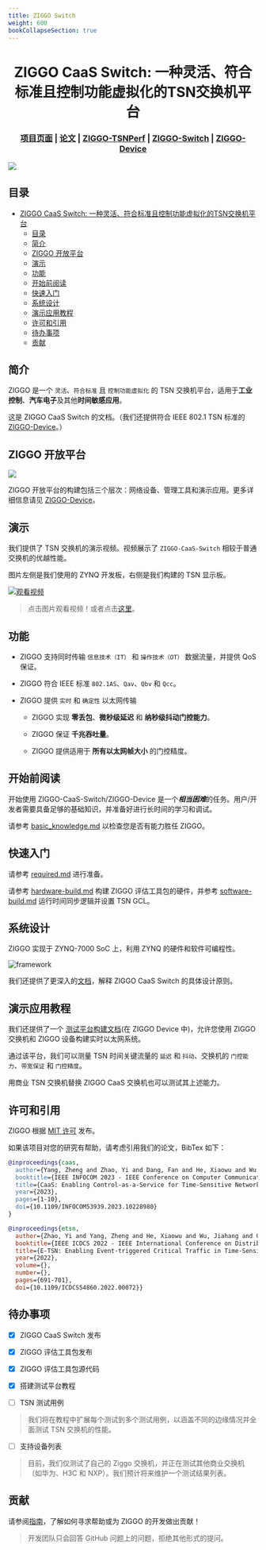 ```yaml
---
title: ZIGGO Switch
weight: 600
bookCollapseSection: true
---
```

<div align="center">

# ZIGGO CaaS Switch: 一种灵活、符合标准且控制功能虚拟化的TSN交换机平台

</div>

<h3 align="center">
    <a href="https://mobisense.github.io/ziggo_homepage/">项目页面</a> |
    <a href="https://ieeexplore.ieee.org/document/10228980">论文</a> |
    <a href="https://github.com/MobiSense/Ziggo-TSNPerf">ZIGGO-TSNPerf</a> |
    <a href="https://github.com/Mobisense/Ziggo-CaaS-Switch">ZIGGO-Switch</a> |
    <a href="https://github.com/MobiSense/Ziggo-Device">ZIGGO-Device</a>
</h3>

![](figs/banner.jpg)

## 目录

- [ZIGGO CaaS Switch: 一种灵活、符合标准且控制功能虚拟化的TSN交换机平台](#ziggo-caas-switch-一种灵活符合标准且控制功能虚拟化的tsn交换机平台)
  - [目录](#目录)
  - [简介](#简介)
  - [ZIGGO 开放平台](#ziggo-开放平台)
  - [演示](#演示)
  - [功能](#功能)
  - [开始前阅读](#开始前阅读)
  - [快速入门](#快速入门)
  - [系统设计](#系统设计)
  - [演示应用教程](#演示应用教程)
  - [许可和引用](#许可和引用)
  - [待办事项](#待办事项)
  - [贡献](#贡献)

## 简介

ZIGGO 是一个 `灵活`、`符合标准` 且 `控制功能虚拟化` 的 TSN 交换机平台，适用于**工业控制**、**汽车电子**及其他**时间敏感应用**。

这是 ZIGGO CaaS Switch 的文档。（我们还提供符合 IEEE 802.1 TSN 标准的 [ZIGGO-Device](https://github.com/Mobisense/Ziggo-Device)。）

## ZIGGO 开放平台

![](figs/demo-app.png)

ZIGGO 开放平台的构建包括三个层次：网络设备、管理工具和演示应用。更多详细信息请见 [ZIGGO-Device](https://github.com/Mobisense/Ziggo-Device)。

## 演示

我们提供了 TSN 交换机的演示视频。视频展示了 `ZIGGO-CaaS-Switch` 相较于普通交换机的优越性能。

图片左侧是我们使用的 ZYNQ 开发板，右侧是我们构建的 TSN 显示板。

[![观看视频](figs/testbed.jpg)](https://cloud.tsinghua.edu.cn/f/b307da6840d84e5f9ff1/)

> 点击图片观看视频！或者点击[这里](https://cloud.tsinghua.edu.cn/f/b307da6840d84e5f9ff1/)。

## 功能

* ZIGGO 支持同时传输 `信息技术（IT）` 和 `操作技术（OT）` 数据流量，并提供 QoS 保证。

* ZIGGO 符合 IEEE 标准 `802.1AS`、`Qav`、`Qbv` 和 `Qcc`。

* ZIGGO 提供 `实时` 和 `确定性` 以太网传输
  
  * ZIGGO 实现 **零丢包**、**微秒级延迟** 和 **纳秒级抖动门控能力**。
  
  * ZIGGO 保证 **千兆吞吐量**。
  
  * ZIGGO 提供适用于 **所有以太网帧大小** 的门控精度。

## 开始前阅读

开始使用 ZIGGO-CaaS-Switch/ZIGGO-Device 是一个***相当困难***的任务。用户/开发者需要具备足够的基础知识，并准备好进行长时间的学习和调试。

请参考 [basic_knowledge.md](/ziggo_book/zh/docs/switch/basic_knowledge/) 以检查您是否有能力胜任 ZIGGO。

## 快速入门

请参考 [required.md](/ziggo_book/zh/docs/switch/require/) 进行准备。

请参考 [hardware-build.md](/ziggo_book/zh/docs/switch/hardware-build/) 构建 ZIGGO 评估工具包的硬件，并参考 [software-build.md](/ziggo_book/zh/docs/switch/software-build/) 运行时间同步逻辑并设置 TSN GCL。

## 系统设计

ZIGGO 实现于 ZYNQ-7000 SoC 上，利用 ZYNQ 的硬件和软件可编程性。

![framework](figs/framework.jpg)

我们还提供了更深入的[文档](/ziggo_book/zh/docs/switch/system-design/)，解释 ZIGGO CaaS Switch 的具体设计原则。

## 演示应用教程

我们还提供了一个 [测试平台构建文档](/ziggo_book/zh/docs/device/testbed/)(在 ZIGGO Device 中)，允许您使用 ZIGGO 交换机和 ZIGGO 设备构建实时以太网系统。

通过该平台，我们可以测量 TSN 时间关键流量的 `延迟` 和 `抖动`、交换机的 `门控能力`、`带宽保证` 和 `门控精度`。

用商业 TSN 交换机替换 ZIGGO CaaS 交换机也可以测试其上述能力。

## 许可和引用

ZIGGO 根据 [MIT 许可](https://github.com/MobiSense/Ziggo-CaaS-Switch/blob/main/LICENSE.txt) 发布。

如果该项目对您的研究有帮助，请考虑引用我们的论文，BibTex 如下：

```bibtex
@inproceedings{caas,
  author={Yang, Zheng and Zhao, Yi and Dang, Fan and He, Xiaowu and Wu, Jiahang and Cao, Hao and Wang, Zeyu and Liu, Yunhao},
  booktitle={IEEE INFOCOM 2023 - IEEE Conference on Computer Communications},
  title={CaaS: Enabling Control-as-a-Service for Time-Sensitive Networking},
  year={2023},
  pages={1-10},
  doi={10.1109/INFOCOM53939.2023.10228980}
}
```

```bibtex
@inproceedings{etsn,
  author={Zhao, Yi and Yang, Zheng and He, Xiaowu and Wu, Jiahang and Cao, Hao and Dong, Liang and Dang, Fan and Liu, Yunhao},
  booktitle={IEEE ICDCS 2022 - IEEE International Conference on Distributed Computing Systems}, 
  title={E-TSN: Enabling Event-triggered Critical Traffic in Time-Sensitive Networking for Industrial Applications}, 
  year={2022},
  volume={},
  number={},
  pages={691-701},
  doi={10.1109/ICDCS54860.2022.00072}}
```

## 待办事项

- [x] ZIGGO CaaS Switch 发布

- [x] ZIGGO 评估工具包发布

- [x] ZIGGO 评估工具包源代码

- [x] 搭建测试平台教程

- [ ] TSN 测试用例

> 我们将在教程中扩展每个测试到多个测试用例，以涵盖不同的边缘情况并全面测试 TSN 交换机的性能。

- [ ] 支持设备列表

> 目前，我们仅测试了自己的 Ziggo 交换机，并正在测试其他商业交换机（如华为、H3C 和 NXP）。我们预计将来维护一个测试结果列表。

## 贡献

请参阅[指南](/ziggo_book/zh/docs/switch/contributing/)，了解如何寻求帮助或为 ZIGGO 的开发做出贡献！

> 开发团队只会回答 GitHub 问题上的问题，拒绝其他形式的提问。